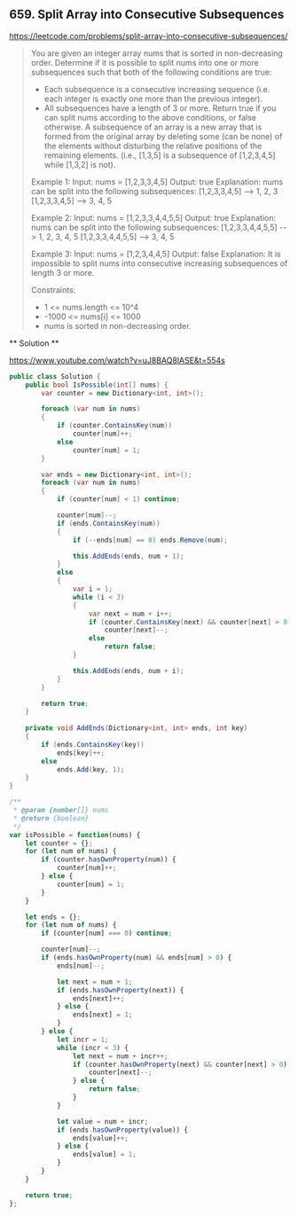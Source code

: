 ## 659. Split Array into Consecutive Subsequences
https://leetcode.com/problems/split-array-into-consecutive-subsequences/

> You are given an integer array nums that is sorted in non-decreasing order.
> Determine if it is possible to split nums into one or more subsequences such that both of the following conditions are true:
> * Each subsequence is a consecutive increasing sequence (i.e. each integer is exactly one more than the previous integer).
> * All subsequences have a length of 3 or more.
> Return true if you can split nums according to the above conditions, or false otherwise.
> A subsequence of an array is a new array that is formed from the original array by deleting some (can be none) of the elements without disturbing the relative positions of the remaining elements. (i.e., [1,3,5] is a subsequence of [1,2,3,4,5] while [1,3,2] is not).
>
> Example 1:
>   Input: nums = [1,2,3,3,4,5]
>   Output: true
>   Explanation: nums can be split into the following subsequences:
>   [1,2,3,3,4,5] --> 1, 2, 3
>   [1,2,3,3,4,5] --> 3, 4, 5
>
> Example 2:
>   Input: nums = [1,2,3,3,4,4,5,5]
>   Output: true
>   Explanation: nums can be split into the following subsequences:
>   [1,2,3,3,4,4,5,5] --> 1, 2, 3, 4, 5
>   [1,2,3,3,4,4,5,5] --> 3, 4, 5
>
> Example 3:
>   Input: nums = [1,2,3,4,4,5]
>   Output: false
>   Explanation: It is impossible to split nums into consecutive increasing subsequences of length 3 or more.
>
> Constraints:
> * 1 <= nums.length <= 10^4
> * -1000 <= nums[i] <= 1000
> * nums is sorted in non-decreasing order.

** Solution **

https://www.youtube.com/watch?v=uJ8BAQ8lASE&t=554s

```C#
public class Solution {
    public bool IsPossible(int[] nums) {
        var counter = new Dictionary<int, int>();

        foreach (var num in nums)
        {
            if (counter.ContainsKey(num))
                counter[num]++;
            else
                counter[num] = 1;
        }

        var ends = new Dictionary<int, int>();
        foreach (var num in nums)
        {
            if (counter[num] < 1) continue;

            counter[num]--;
            if (ends.ContainsKey(num))
            {
                if (--ends[num] == 0) ends.Remove(num);

                this.AddEnds(ends, num + 1);
            }
            else
            {
                var i = 1;
                while (i < 3)
                {
                    var next = num + i++;
                    if (counter.ContainsKey(next) && counter[next] > 0)
                        counter[next]--;
                    else
                        return false;
                }

                this.AddEnds(ends, num + i);
            }
        }

        return true;
    }
    
    private void AddEnds(Dictionary<int, int> ends, int key)
    {
        if (ends.ContainsKey(key))
            ends[key]++;
        else
            ends.Add(key, 1);
    }
}
```

```JavaScript
/**
 * @param {number[]} nums
 * @return {boolean}
 */
var isPossible = function(nums) {
    let counter = {};
    for (let num of nums) {
    	if (counter.hasOwnProperty(num)) {
    		counter[num]++;
    	} else {
    		counter[num] = 1;
    	}
    }

    let ends = {};
    for (let num of nums) {
    	if (counter[num] === 0) continue;

    	counter[num]--;
    	if (ends.hasOwnProperty(num) && ends[num] > 0) {
    		ends[num]--;

    		let next = num + 1;
    		if (ends.hasOwnProperty(next)) {
    			ends[next]++;
    		} else {
    			ends[next] = 1;
    		}
    	} else {
    		let incr = 1;
    		while (incr < 3) {
    			let next = num + incr++;
    			if (counter.hasOwnProperty(next) && counter[next] > 0) {
    				counter[next]--;
    			} else {
    				return false;
    			}
    		}

            let value = num + incr;
            if (ends.hasOwnProperty(value)) {
                ends[value]++;
            } else {
                ends[value] = 1;
            }
    	}
    }

    return true;
};
```